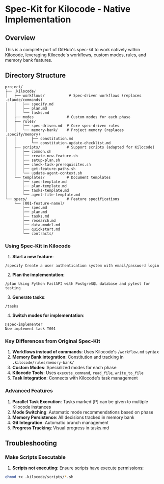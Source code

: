 # Spec-Kit for Kilocode - Native Implementation

## Overview
This is a complete port of GitHub's spec-kit to work natively within Kilocode, leveraging Kilocode's workflows, custom modes, rules, and memory bank features.

## Directory Structure

```
project/
├── .kilocode/
│   ├── workflows/           # Spec-driven workflows (replaces .claude/commands)
│   │   ├── specify.md
│   │   ├── plan.md
│   │   └── tasks.md
│   ├── modes               # Custom modes for each phase
│   ├── rules/
│   │   ├── spec-driven.md  # Core spec-driven rules
│   │   └── memory-bank/    # Project memory (replaces .specify/memory)
│   │       ├── constitution.md
│   │       └── constitution-update-checklist.md
│   ├── scripts/            # Support scripts (adapted for Kilocode)
│   │   ├── common.sh
│   │   ├── create-new-feature.sh
│   │   ├── setup-plan.sh
│   │   ├── check-task-prerequisites.sh
│   │   ├── get-feature-paths.sh
│   │   └── update-agent-context.sh
│   └── templates/          # Document templates
│       ├── spec-template.md
│       ├── plan-template.md
│       ├── tasks-template.md
│       └── agent-file-template.md
└── specs/                  # Feature specifications
    └── [001-feature-name]/
        ├── spec.md
        ├── plan.md
        ├── tasks.md
        ├── research.md
        ├── data-model.md
        ├── quickstart.md
        └── contracts/
```


### Using Spec-Kit in Kilocode

1. **Start a new feature**:
```
/specify Create a user authentication system with email/password login
```

2. **Plan the implementation**:
```
/plan Using Python FastAPI with PostgreSQL database and pytest for testing
```

3. **Generate tasks**:
```
/tasks
```

4. **Switch modes for implementation**:
```
@spec-implementer
Now implement task T001
```

### Key Differences from Original Spec-Kit

1. **Workflows instead of commands**: Uses Kilocode's `/workflow.md` syntax
2. **Memory Bank integration**: Constitution and tracking in `.kilocode/rules/memory-bank/`
3. **Custom Modes**: Specialized modes for each phase
4. **Kilocode Tools**: Uses `execute_command`, `read_file`, `write_to_file`
5. **Task Integration**: Connects with Kilocode's task management

### Advanced Features

1. **Parallel Task Execution**: Tasks marked [P] can be given to multiple Kilocode instances
2. **Mode Switching**: Automatic mode recommendations based on phase
3. **Memory Persistence**: All decisions tracked in memory bank
4. **Git Integration**: Automatic branch management
5. **Progress Tracking**: Visual progress in tasks.md

## Troubleshooting

### Make Scripts Executable

1. **Scripts not executing**: Ensure scripts have execute permissions:
```bash
chmod +x .kilocode/scripts/*.sh
```

